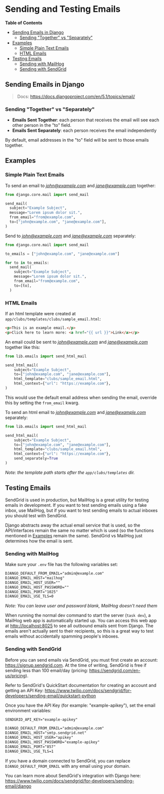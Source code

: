 # Sending and Testing Emails

**Table of Contents**

- [Sending Emails in Django](#sending-emails-in-django)
  - [Sending "Together" vs "Separately"](#sending-together-vs-separately)
- [Examples](#examples)
  - [Simple Plain Text Emails](#simple-plain-text-emails)
  - [HTML Emails](#html-emails)
- [Testing Emails](#testing-emails)
  - [Sending with MailHog](#sending-with-mailhog)
  - [Sending with SendGrid](#sending-with-sendgrid)

## Sending Emails in Django

> Docs: <https://docs.djangoproject.com/en/5.1/topics/email/>

### Sending "Together" vs "Separately"

- **Emails Sent Together**: each person that receives the email will see each other person in the "to" field.
- **Emails Sent Separately**: each person receives the email independently

By default, email addresses in the "to" field will be sent to those emails together.

## Examples

### Simple Plain Text Emails

To send an email to _<john@example.com>_ and _<jane@example.com>_ together:

```py
from django.core.mail import send_mail

send_mail(
  subject="Example Subject",
  message="Lorem ipsum dolor sit.",
  from_email="from@example.com",
  to=["john@example.com", "jane@example.com"],
)
```

Send to _<john@example.com>_ and _<jane@example.com>_ separately:

```py
from django.core.mail import send_mail

to_emails = ["john@example.com", "jane@example.com"]

for to in to_emails:
  send_mail(
    subject="Example Subject",
    message="Lorem ipsum dolor sit.",
    from_email="from@example.com",
    to=[to],
  )
```

### HTML Emails

If an html template were created at `app/clubs/templates/clubs/sample_email.html`:

```html
<p>This is an example email.</p>
<p>Click here to learn more: <a href="{{ url }}">Link</a></p>
```

An email could be sent to _<john@example.com>_ and _<jane@example.com>_ together like this:

```py
from lib.emails import send_html_mail

send_html_mail(
    subject="Example Subject",
    to=["john@example.com", "jane@example.com"],
    html_template="clubs/sample_email.html",
    html_context={"url": "https://example.com"},
)
```

This would use the default email address when sending the email, override this by setting the `from_email` kwarg.

To send an html email to _<john@example.com>_ and _<jane@example.com>_ separately:

```py
from lib.emails import send_html_mail

send_html_mail(
    subject="Example Subject",
    to=["john@example.com", "jane@example.com"],
    html_template="clubs/sample_email.html",
    html_context={"url": "https://example.com"},
    send_separately=True
)
```

_Note: the template path starts after the `app/clubs/templates` dir._

## Testing Emails

SendGrid is used in production, but MailHog is a great utility for testing emails in development. If you want to test sending emails using a fake inbox, use MailHog, but if you want to test sending emails to actual inboxes you should test with SendGrid.

Django abstracts away the actual email service that is used, so the API/interfaces remain the same no matter which is used (so the functions mentioned in [Examples](#examples) remain the same). SendGrid vs MailHog just determines how the email is sent.

### Sending with MailHog

Make sure your `.env` file has the following variables set:

```txt
DJANGO_DEFAULT_FROM_EMAIL="admin@example.com"
DJANGO_EMAIL_HOST="mailhog"
DJANGO_EMAIL_HOST_USER=""
DJANGO_EMAIL_HOST_PASSWORD=""
DJANGO_EMAIL_PORT="1025"
DJANGO_EMAIL_USE_TLS=0
```

_Note: You can leave user and password blank, MailHog doesn't need them_

When running the normal dev command to start the server (`task dev`), a MailHog web app is automatically started up. You can access this web app at <http://localhost:8025> to see all outbound emails sent from Django. The emails aren't actually sent to their recipients, so this is a great way to test emails without accidentally spamming people's inboxes.

### Sending with SendGrid

Before you can send emails via SendGrid, you must first create an account: <https://signup.sendgrid.com>. At the time of writing, SendGrid is free if sending less than 100 email/day (pricing: <https://sendgrid.com/en-us/pricing>).

Refer to SendGrid's QuickStart documentation for creating an account and getting an API Key: <https://www.twilio.com/docs/sendgrid/for-developers/sending-email/quickstart-python>

Once you have the API Key (for example: "example-apikey"), set the email environment variables:

```txt
SENDGRID_API_KEY="example-apikey"

DJANGO_DEFAULT_FROM_EMAIL="admin@example.com"
DJANGO_EMAIL_HOST="smtp.sendgrid.net"
DJANGO_EMAIL_HOST_USER="apikey"
DJANGO_EMAIL_HOST_PASSWORD="example-apikey"
DJANGO_EMAIL_PORT="857"
DJANGO_EMAIL_USE_TLS=1
```

If you have a domain connected to SendGrid, you can replace `DJANGO_DEFAULT_FROM_EMAIL` with any email using your domain.

You can learn more about SendGrid's integration with Django here: <https://www.twilio.com/docs/sendgrid/for-developers/sending-email/django>

